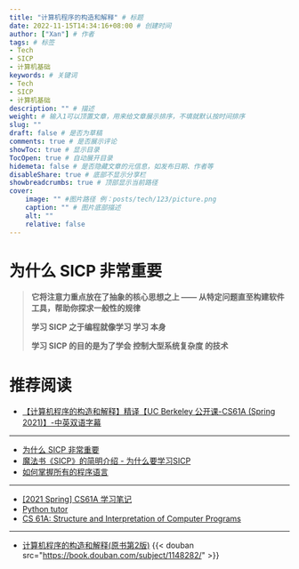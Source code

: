 ```yaml
---
title: "计算机程序的构造和解释" # 标题
date: 2022-11-15T14:34:16+08:00 # 创建时间
author: ["Xan"] # 作者
tags: # 标签
- Tech
- SICP
- 计算机基础
keywords: # 关键词
- Tech
- SICP
- 计算机基础
description: "" # 描述
weight: # 输入1可以顶置文章，用来给文章展示排序，不填就默认按时间排序
slug: ""
draft: false # 是否为草稿
comments: true # 是否展示评论
showToc: true # 显示目录
TocOpen: true # 自动展开目录
hidemeta: false # 是否隐藏文章的元信息，如发布日期、作者等
disableShare: true # 底部不显示分享栏
showbreadcrumbs: true # 顶部显示当前路径
cover:
    image: "" #图片路径 例：posts/tech/123/picture.png
    caption: "" # 图片底部描述
    alt: ""
    relative: false
---
```


# 为什么 SICP 非常重要
> **它将注意力重点放在了抽象的核心思想之上 —— 从特定问题直至构建软件工具，帮助你探求一般性的规律**
> 
> **学习 SICP 之于编程就像学习 学习 本身**
> 
> **学习 SICP 的目的是为了学会 控制大型系统复杂度 的技术**
# 推荐阅读
- [【计算机程序的构造和解释】精译【UC Berkeley 公开课-CS61A (Spring 2021)】-中英双语字幕](https://www.bilibili.com/video/BV1v64y1Q78o/?p=5&vd_source=ae16ff6478eb15c1b87880540263910b)
***
- [为什么 SICP 非常重要](http://blog.fujiji.com/why-structure-and-interpretation-of-computer-programs-matters/#:~:text=%E4%BB%8E%E5%BE%88%E5%A4%9A%E6%96%B9%E9%9D%A2%E6%9D%A5%E7%9C%8B,%E7%BC%96%E7%A8%8B%E8%AF%AD%E8%A8%80%E7%9A%84%E5%85%B7%E4%BD%93%E7%BB%86%E8%8A%82%E3%80%82)
- [魔法书《SICP》的简明介绍 - 为什么要学习SICP](https://juejin.cn/post/6844903861056978957)
- [如何掌握所有的程序语言](https://www.yinwang.org/blog-cn/2017/07/06/master-pl)
***
- [[2021 Spring] CS61A 学习笔记](https://www.cnblogs.com/ikventure/p/14984919.html#%E8%AF%BE%E7%A8%8B%E7%AC%94%E8%AE%B0)
- [Python tutor](https://pythontutor.com/composingprograms.html#mode=edit)
- [CS 61A: Structure and Interpretation of Computer Programs](https://inst.eecs.berkeley.edu/~cs61a/sp21/)
***
- [计算机程序的构造和解释(原书第2版)](https://book.douban.com/subject/1148282/)
{{< douban src="https://book.douban.com/subject/1148282/" >}}